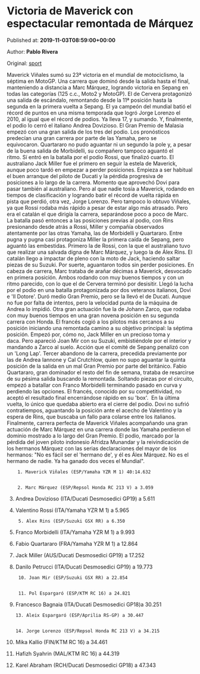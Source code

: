 
# Victoria de Maverick con espectacular remontada de Márquez

Published at: **2019-11-03T08:59:00+00:00**

Author: **Pablo Rivera**

Original: [sport](https://www.sport.es/es/noticias/motor/moto-gp/victoria-maverick-con-espectacular-remontada-marquez-7712288)

Maverick Viñales sumó su 23ª victoria en el mundial de motociclismo, la séptima en MotoGP. Una carrera que dominó desde la salida hasta el final, manteniendo a distancia a Marc Márquez, logrando victoria en Sepang en todas las categorías (125 c.c., Moto2 y MotoGP). El de Cervera protagonizó una salida de escándalo, remontando desde la 11ª posición hasta la segunda en la primera vuelta a Sepang. El ya campeón del mundial batió el récord de puntos en una misma temporada que logró Jorge Lorenzo el 2010, al igual que el récord de podios. Ya lleva 17, y sumando. Y, finalmente, el podio lo cerró el italiano Andrea Dovizioso.
El Gran Premio de Malasia empezó con una gran salida de los tres del podio. Los pronósticos predecían una gran carrera por parte de las Yamaha, pero se equivocaron. Quartararo no pudo aguantar ni un segundo la pole y, a pesar de la buena salida de Morbidelli, su compañero tampoco aguantó el ritmo. Sí entró en la batalla por el podio Rossi, que finalizó cuarto.
El australiano Jack Miller fue el primero en seguir la estela de Maverick, aunque poco tardó en empezar a perder posiciones. Empieza a ser habitual el buen arranque del piloto de Ducati y la pérdida progresiva de posiciones a lo largo de la carrera. Momento que aprovechó Dovi para pasar también al australiano.
Pero al que nadie tosía a Maverick, rodando en tiempos de clasificación y logrando batir el récord de vuelta rápida en pista que perdió, otra vez, Jorge Lorenzo. Pero tampoco lo obtuvo Viñales, ya que Rossi rodaba más rápido a pesar de estar algo más atrasado. Pero era el catalán el que dirigía la carrera, separándose poco a poco de Marc. La batalla pasó entonces a las posiciones previas al podio, con Rins presionando desde atrás a Rossi, Miller y compañía observados atentamente por las otras Yamaha, las de Morbidelli y Quartararo.
Entre pugna y pugna casi protagoniza Miller la primera caída de Sepang, pero aguantó las embestidas. Primero la de Rossi, con la que el australiano tuvo que realizar una salvada digna de Marc Márquez, y luego la de Álex Rins. El catalán llego a impactar de pleno con la moto de Jack, haciendo saltar piezas de su Suzuki. Por suerte, aguantaron todos sin perder posiciones. En cabeza de carrera, Marc trataba de arañar décimas a Maverick, desvocado en primera posición. Ambos rodando con muy buenos tiempos y con un ritmo parecido, con lo que el de Cervera terminó por desisitir.
Llegó la lucha por el podio en una batalla protagonizada por dos veteranos italianos, Dovi e 'Il Dotore'. Duró medio Gran Premio, pero se la llevó el de Ducati. Aunque no fue por falta de intentos, pero la velocidad punta de la máquina de Andrea lo impidió.
Otra gran actuación fue la de Johann Zarco, que rodaba con muy buenos tiempos en una gran novena posición en su segunda carrera con Honda. El francés cogió a los pilotos más cercanos a su posición iniciando una remontada camino a su objetivo principal: la séptima posición. Empezó por, cómo no, Jack Miller en un precioso toma y daca. Pero apareció Joan Mir con su Suzuki, embistiéndole por el interior y mandando a Zarco al suelo. Acción que el comité de Sepang penalizó con un 'Long Lap'. Tercer abandono de la carrera, precedida previamente por las de Andrea Iannone y Cal Crutchlow, quien no supo aguantar la quinta posición de la salida en un mal Gran Premio por parte del británico.
Fabio Quartararo, gran dominador el resto del fin de semana, trataba de resarcirse de su pésima salida buscando la remontada. Soltando piezas por el circuito, empezó a batallar con Franco Morbidelli terminando pasado en curva y perdiendo las opciones. El francés, conocido por su competitividad, no aceptó el resultado final encerrándose rápido en su 'box'. 
En la última vuelta, lo único que quedaba abierto era el cierre del podio. Dovi no sufrió contratiempos, aguantando la posición ante el acecho de Valentino y la espera de Rins, que buscaba un fallo para colarse entre los italianos. 
Finalmente, carrera perfecta de Maverick Viñales acompañando una gran actuación de Marc Márquez en una carrera donde las Yamaha perdieron el dominio mostrado a lo largo del Gran Premio. El podio, marcado por la pérdida del joven piloto indonesio Afridza Munandar y la reivindicación de los hermanos Márquez con las serias declaraciones del mayor de los hermanos: "No es fácil ser el 'hermano de', y él es Álex Márquez. No es el hermano de nadie. Ya ha ganado dos veces el Mundial".

        1. Maverick Viñales (ESP/Yamaha YZR M 1) 40:14.632
      

        2. Marc Márquez (ESP/Repsol Honda RC 213 V) a 3.059
      
3. Andrea Dovizioso (ITA/Ducati Desmosedici GP19) a 5.611
4. Valentino Rossi (ITA/Yamaha YZR M 1) a 5.965

        5. Alex Rins (ESP/Suzuki GSX RR) a 6.350
      
6. Franco Morbidelli (ITA/Yamaha YZR M 1) a 9.993
7. Fabio Quartararo (FRA/Yamaha YZR M 1) a 12.864
8. Jack Miller (AUS/Ducati Desmosedici GP19) a 17.252
9. Danilo Petrucci (ITA/Ducati Desmosedici GP19) a 19.773

        10. Joan Mir (ESP/Suzuki GSX RR) a 22.854
      

        11. Pol Espargaró (ESP/KTM RC 16) a 24.821
      
12. Francesco Bagnaia (ITA/Ducati Desmosedici GP18)a 30.251

        13. Aleix Espargaró (ESP/Aprilia RS-GP) a 30.447
      

        14. Jorge Lorenzo (ESP/Repsol Honda RC 213 V) a 34.215
      
15. Mika Kallio (FIN/KTM RC 16) a 34.461
16. Hafizh Syahrin (MAL/KTM RC 16) a 44.319
17. Karel Abraham (RCH/Ducati Desmosedici GP18) a 47.343
